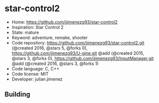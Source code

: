 # star-control2

- Home: https://github.com/jjimenezg93/star-control2
- Inspiration: Star Control 2
- State: mature
- Keyword: adventure, remake, shooter
- Code repository: https://github.com/jjimenezg93/star-control2.git (@created 2016, @stars 5, @forks 0), https://github.com/jjimenezg93/U-gine.git @add (@created 2015, @stars 3, @forks 0), https://github.com/jjimenezg93/InputManager.git @add (@created 2016, @stars 3, @forks 1)
- Code language: C, C++
- Code license: MIT
- Developer: julian.jimenez

## Building
